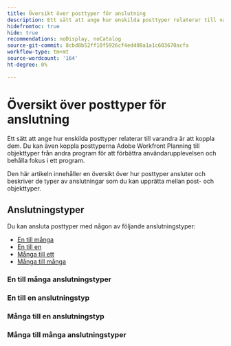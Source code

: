 ```yaml
---
title: Översikt över posttyper för anslutning
description: Ett sätt att ange hur enskilda posttyper relaterar till varandra är att koppla dem. Du kan även koppla posttyperna Adobe Workfront Planning till objekttyper från andra program för att förbättra användarupplevelsen och behålla fokus i ett program.
hidefromtoc: true
hide: true
recommendations: noDisplay, noCatalog
source-git-commit: 8cbd8b52ff10f5926cf4ed408a1a1c603670acfa
workflow-type: tm+mt
source-wordcount: '164'
ht-degree: 0%

---
```



<!--update metadata at GA-->
<!--add to TOC and mini TOC when live-->

# Översikt över posttyper för anslutning

Ett sätt att ange hur enskilda posttyper relaterar till varandra är att koppla dem. Du kan även koppla posttyperna Adobe Workfront Planning till objekttyper från andra program för att förbättra användarupplevelsen och behålla fokus i ett program.

Den här artikeln innehåller en översikt över hur posttyper ansluter och beskriver de typer av anslutningar som du kan upprätta mellan post- och objekttyper.

<!--move the Considerations from the how-to article to here-->

## Anslutningstyper

Du kan ansluta posttyper med någon av följande anslutningstyper:

* [En till många](#one-to-many-connection-type)
* [En till en](#many-to-one-connection-type)
* [Många till ett](#many-to-one-connection-type)
* [Många till många](#many-to-many-connection-type)


### En till många anslutningstyper

### En till en anslutningstyp

### Många till en anslutningstyp

### Många till många anslutningstyper
